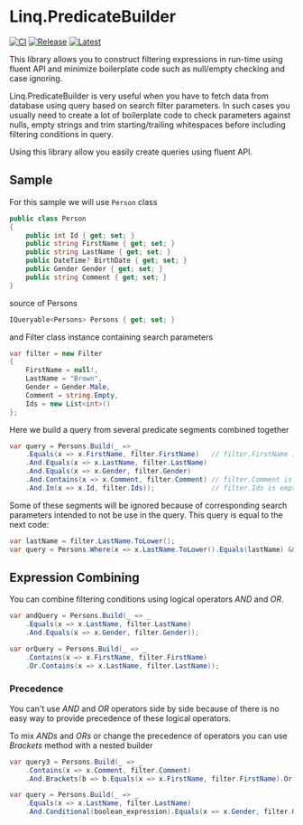 # Linq.PredicateBuilder

[![CI](https://github.com/max-eroshkin/Linq.PredicateBuilder/actions/workflows/CI.yml/badge.svg)](https://github.com/max-eroshkin/Linq.PredicateBuilder/actions)
[![Release](https://img.shields.io/nuget/v/Linq.PredicateBuilder?logo=nuget&label=release&color=blue)](https://www.nuget.org/packages/Linq.PredicateBuilder)
[![Latest](https://img.shields.io/nuget/vpre/Linq.PredicateBuilder?logo=nuget&label=latest&color=yellow)](https://www.nuget.org/packages/Linq.PredicateBuilder/absoluteLatest)

This library allows you to construct filtering expressions in run-time using fluent API
and minimize boilerplate code such as null/empty checking and case ignoring.

Linq.PredicateBuilder is very useful when you have to fetch data from database using query based on search
 filter parameters. In such cases you usually need to create a lot of boilerplate code to check parameters against
 nulls, empty strings and trim starting/trailing whitespaces before including filtering conditions in query.
         
 Using this library allow you easily create queries using fluent API.

## Sample
 
 For this sample we will use `Person` class
```c#
public class Person
{
    public int Id { get; set; }
    public string FirstName { get; set; }
    public string LastName { get; set; }
    public DateTime? BirthDate { get; set; }
    public Gender Gender { get; set; }
    public string Comment { get; set; }
}
```
source of Persons
```c#       
IQueryable<Persons> Persons { get; set; }
```

and Filter class instance containing search parameters 
```c#
var filter = new Filter
{
    FirstName = null!,
    LastName = "Brown",
    Gender = Gender.Male,
    Comment = string.Empty,
    Ids = new List<int>()
};
```
Here we build a query from several predicate segments combined together
```c#
var query = Persons.Build(_ => _
    .Equals(x => x.FirstName, filter.FirstName)   // filter.FirstName is null -> this segment will be ignored
    .And.Equals(x => x.LastName, filter.LastName)
    .And.Equals(x => x.Gender, filter.Gender)
    .And.Contains(x => x.Comment, filter.Comment) // filter.Comment is empty -> this segment will be ignored
    .And.In(x => x.Id, filter.Ids));              // filter.Ids is empty -> this segment will be ignored
```
Some of these segments will be ignored because of corresponding search parameters intended to not be use in the query.
This query is equal to the next code:

```c#
var lastName = filter.LastName.ToLower();
var query = Persons.Where(x => x.LastName.ToLower().Equals(lastName) && x.Gender.Equals(filter.Gender));
```
## Expression Combining
You can combine filtering conditions using logical operators _AND_ and _OR_.

```c#
var andQuery = Persons.Build(_ => _
    .Equals(x => x.LastName, filter.LastName)
    .And.Equals(x => x.Gender, filter.Gender));
 ```    
```c#
var orQuery = Persons.Build(_ => _
    .Contains(x => x.FirstName, filter.FirstName)
    .Or.Contains(x => x.LastName, filter.LastName));
  ```      
### Precedence
You can't use _AND_ and _OR_ operators side by side because of there is no easy way to provide precedence of these logical operators.

To mix _ANDs_ and _ORs_ or change the precedence of operators you can use _Brackets_ method with a nested builder
```c#
var query3 = Persons.Build(_ => _
    .Contains(x => x.Comment, filter.Comment)
    .And.Brackets(b => b.Equals(x => x.FirstName, filter.FirstName).Or.Equals(x => x.LastName, filter.LastName)));
```

```c#
var query = Persons.Build(_ => _
    .Equals(x => x.LastName, filter.LastName)
    .And.Conditional(boolean_expression).Equals(x => x.Gender, filter.Gender));
 ```    